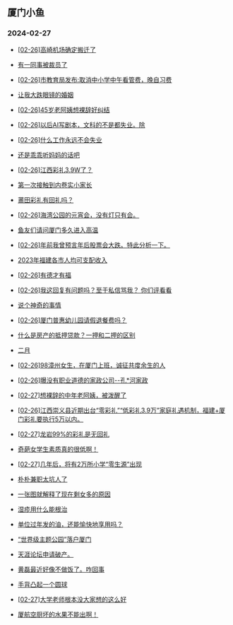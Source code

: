 ## 厦门小鱼 
### 2024-02-27

+ [[02-26]高崎机场确定搬迁了](http://bbs.xmfish.com/read-htm-tid-18151551.html)

+ [有一同事被裁员了](http://bbs.xmfish.com/read-htm-tid-18151501.html)

+ [[02-26]市教育局发布:取消中小学中午看管费，晚自习费](http://bbs.xmfish.com/read-htm-tid-18151533.html)

+ [让我大跌眼镜的婚姻](http://bbs.xmfish.com/read-htm-tid-18151718.html)

+ [[02-26]45岁老阿姨想裸辞好纠结](http://bbs.xmfish.com/read-htm-tid-18151658.html)

+ [[02-26]以后AI写剧本，文科的不是都失业。除](http://bbs.xmfish.com/read-htm-tid-18151529.html)

+ [[02-26]什么工作永远不会失业](http://bbs.xmfish.com/read-htm-tid-18151530.html)

+ [还是乖乖听妈妈的话吧](http://bbs.xmfish.com/read-htm-tid-18151621.html)

+ [[02-26]江西彩礼3.9W了？](http://bbs.xmfish.com/read-htm-tid-18151699.html)

+ [第一次接触到内卷实小家长](http://bbs.xmfish.com/read-htm-tid-18151724.html)

+ [莆田彩礼有回礼吗？](http://bbs.xmfish.com/read-htm-tid-18151739.html)

+ [[02-26]海湾公园的元宵会，没有灯只有会。](http://bbs.xmfish.com/read-htm-tid-18151759.html)

+ [鱼友们请问厦门多久进入高温](http://bbs.xmfish.com/read-htm-tid-18151702.html)

+ [[02-26]年前我曾预言年后股票会大跌。特此分析一下。](http://bbs.xmfish.com/read-htm-tid-18151661.html)

+ [2023年福建各市人均可支配收入](http://bbs.xmfish.com/read-htm-tid-18151740.html)

+ [[02-26]有德才有福](http://bbs.xmfish.com/read-htm-tid-18151695.html)

+ [[02-26]我这回复有问题吗？至于私信骂我？ 你们评看看](http://bbs.xmfish.com/read-htm-tid-18151788.html)

+ [说个神奇的事情](http://bbs.xmfish.com/read-htm-tid-18151761.html)

+ [[02-26]厦门普惠幼儿园请假退餐费吗？](http://bbs.xmfish.com/read-htm-tid-18151794.html)

+ [什么是房产的抵押贷款？一押和二押的区别](http://bbs.xmfish.com/read-htm-tid-18151797.html)

+ [二月](http://bbs.xmfish.com/read-htm-tid-18151855.html)

+ [[02-26]98漳州女生，在厦门上班，诚征共度余生的人](http://bbs.xmfish.com/read-htm-tid-18151782.html)

+ [[02-26]曝没有职业道德的家政公司--孔*河家政](http://bbs.xmfish.com/read-htm-tid-18151907.html)

+ [[02-27]想裸辞的中年老阿姨，被泼醒了](http://bbs.xmfish.com/read-htm-tid-18152210.html)

+ [[02-26]江西崇义县近期出台“零彩礼”“低彩礼3.9万”家庭礼遇机制，福建+厦门彩礼要执行5万以内。](http://bbs.xmfish.com/read-htm-tid-18151885.html)

+ [[02-27]龙岩99%的彩礼是无回礼](http://bbs.xmfish.com/read-htm-tid-18152118.html)

+ [奇葩女学生素质真的很低啊！](http://bbs.xmfish.com/read-htm-tid-18152091.html)

+ [[02-27]几年后，将有2万所小学“零生源”出现](http://bbs.xmfish.com/read-htm-tid-18152249.html)

+ [朴朴兼职太坑人了](http://bbs.xmfish.com/read-htm-tid-18152033.html)

+ [一张图就解释了现在剩女多的原因](http://bbs.xmfish.com/read-htm-tid-18152099.html)

+ [湿疹用什么能根治](http://bbs.xmfish.com/read-htm-tid-18151805.html)

+ [单位过年发的油，还能愉快地享用吗？](http://bbs.xmfish.com/read-htm-tid-18152003.html)

+ [“世界级主题公园”落户厦门](http://bbs.xmfish.com/read-htm-tid-18152025.html)

+ [天涯论坛申请破产。](http://bbs.xmfish.com/read-htm-tid-18152277.html)

+ [黄磊最近好像不做饭了。咋回事](http://bbs.xmfish.com/read-htm-tid-18152122.html)

+ [手背凸起一个圆球](http://bbs.xmfish.com/read-htm-tid-18152108.html)

+ [[02-27]大学老师根本没大家想的这么好](http://bbs.xmfish.com/read-htm-tid-18152384.html)

+ [厦航空厨坏的水果不能出啊！](http://bbs.xmfish.com/read-htm-tid-18152362.html)

